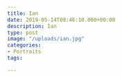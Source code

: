 ```yaml
---
title: Ian
date: 2019-05-14T08:46:10.000+00:00
description: Ian
type: post
image: "/uploads/ian.jpg"
categories:
- Portraits
tags:

---
```

